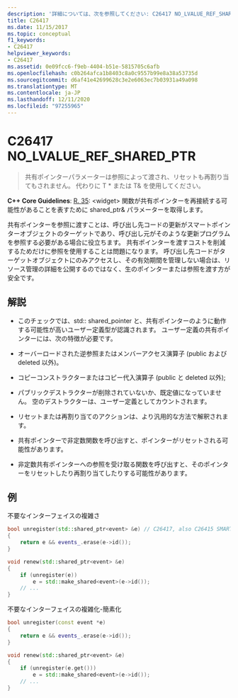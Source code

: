 ```yaml
---
description: '詳細については、次を参照してください: C26417 NO_LVALUE_REF_SHARED_PTR'
title: C26417
ms.date: 11/15/2017
ms.topic: conceptual
f1_keywords:
- C26417
helpviewer_keywords:
- C26417
ms.assetid: 0e09fcc6-f9eb-4404-b51e-5815705c6afb
ms.openlocfilehash: c0b264afca1b8403c8a0c9557b99e8a38a53735d
ms.sourcegitcommit: d6af41e42699628c3e2e6063ec7b03931a49a098
ms.translationtype: MT
ms.contentlocale: ja-JP
ms.lasthandoff: 12/11/2020
ms.locfileid: "97255965"
---
```

# <a name="c26417-no_lvalue_ref_shared_ptr"></a>C26417 NO_LVALUE_REF_SHARED_PTR

> 共有ポインターパラメーターは参照によって渡され、リセットも再割り当てもされません。 代わりに T * または T& を使用してください。

**C++ Core Guidelines**: [R. 35](https://github.com/isocpp/CppCoreGuidelines/blob/master/CppCoreGuidelines.md#r35-take-a-shared_ptrwidget-parameter-to-express-that-a-function-might-reseat-the-shared-pointer): \<widget> 関数が共有ポインターを再接続する可能性があることを表すために shared_ptr& パラメーターを取得します。

共有ポインターを参照に渡すことは、呼び出し先コードの更新がスマートポインターオブジェクトのターゲットであり、呼び出し元がそのような更新プログラムを参照する必要がある場合に役立ちます。 共有ポインターを渡すコストを削減するためだけに参照を使用することは問題になります。 呼び出し先コードがターゲットオブジェクトにのみアクセスし、その有効期間を管理しない場合は、リソース管理の詳細を公開するのではなく、生のポインターまたは参照を渡す方が安全です。

## <a name="remarks"></a>解説

- このチェックでは、std:: shared_pointer と、共有ポインターのように動作する可能性が高いユーザー定義型が認識されます。 ユーザー定義の共有ポインターには、次の特徴が必要です。

- オーバーロードされた逆参照またはメンバーアクセス演算子 (public および deleted 以外)。

- コピーコンストラクターまたはコピー代入演算子 (public と deleted 以外);

- パブリックデストラクターが削除されていないか、既定値になっていません。 空のデストラクターは、ユーザー定義としてカウントされます。

- リセットまたは再割り当てのアクションは、より汎用的な方法で解釈されます。

- 共有ポインターで非定数関数を呼び出すと、ポインターがリセットされる可能性があります。

- 非定数共有ポインターへの参照を受け取る関数を呼び出すと、そのポインターをリセットしたり再割り当てしたりする可能性があります。

## <a name="examples"></a>例

不要なインターフェイスの複雑さ

```cpp
bool unregister(std::shared_ptr<event> &e) // C26417, also C26415 SMART_PTR_NOT_NEEDED
{
    return e && events_.erase(e->id());
}

void renew(std::shared_ptr<event> &e)
{
    if (unregister(e))
        e = std::make_shared<event>(e->id());
    // ...
}
```

不要なインターフェイスの複雑化-簡素化

```cpp
bool unregister(const event *e)
{
    return e && events_.erase(e->id());
}

void renew(std::shared_ptr<event> &e)
{
    if (unregister(e.get()))
        e = std::make_shared<event>(e->id());
    // ...
}
```

